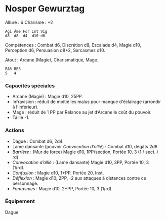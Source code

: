 # Nosper Gewurztag

Allure : 6
Charisme : +2

	Agi	Âme	For	Int	Vig
	d8	d8	d4	d10	d6

Compétences : Combat d6, Discrétion d8, Escalade d4, Magie d10, Perception d6, Persuasion d8+2, Sarcasmes d10.

Atout : Arcane (Magie), Charismatique, Mage.

	PAR	RES
	5	4

### Capacités spéciales
- Arcane (Magie) : Magie d10, 25PP.
- Infravision : réduit de moitié les malus pour manque d'éclairage (arrondir à l'inférieur).
- Mage : réduit de 1 PP par Relance au jet d’Arcane le coût du pouvoir.
- Taille -1.

### Actions
- Dague : Combat d6, 2d4.
- Lame dansante (pouvoir _Convocation d’allié_) : Combat d10, dégâts 2d8.
- _Barrière_ : (Mur de force) Magie d10, 1PP/section, Portée 10, 3 (1 / sect. / rd)
- _Convocation d’allié_ : (Lame dansante) Magie d10, 3PP, Portée 10, 3 (1/rd).
- _Confusion_ : Magie d10, 1+PP, Portée 20, Inst.
- _Déflexion_ : Magie d10, 2PP, -2 aux attaques à distances contre ce personnage.
- _Fantasmes_ : Magie d10, 2+PP, Portée 10, 3 (1/rd).

### Équipement
Dague
